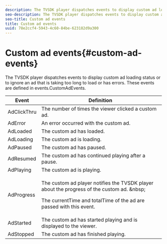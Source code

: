 ```yaml
---
description: The TVSDK player dispatches events to display custom ad loading status or to ignore an ad that is taking too long to load or has errors. These events are defined in events.CustomAdEvents.
seo-description: The TVSDK player dispatches events to display custom ad loading status or to ignore an ad that is taking too long to load or has errors. These events are defined in events.CustomAdEvents.
seo-title: Custom ad events
title: Custom ad events
uuid: 78e2ccf4-5943-4c60-84be-623182d9a300
---
```


# Custom ad events{#custom-ad-events}

The TVSDK player dispatches events to display custom ad loading status or to ignore an ad that is taking too long to load or has errors. These events are defined in events.CustomAdEvents.

<table id="table_718700E0F0B042F882ED131F79E01D4E"> 
 <thead> 
  <tr> 
   <th colname="col1" class="entry"> Event </th> 
   <th colname="col2" class="entry"> Definition </th> 
  </tr> 
 </thead>
 <tbody> 
  <tr> 
   <td colname="col1"> <span class="codeph"> AdClickThru </span> </td> 
   <td colname="col2"> The number of times the viewer clicked a custom ad. </td> 
  </tr> 
  <tr> 
   <td colname="col1"> <span class="codeph"> AdError </span> </td> 
   <td colname="col2"> An error occurred with the custom ad. </td> 
  </tr> 
  <tr> 
   <td colname="col1"> <span class="codeph"> AdLoaded </span> </td> 
   <td colname="col2"> The custom ad has loaded.  </td> 
  </tr> 
  <tr> 
   <td colname="col1"> <span class="codeph"> AdLoading </span> </td> 
   <td colname="col2"> The custom ad is loading. </td> 
  </tr> 
  <tr> 
   <td colname="col1"> <span class="codeph"> AdPaused </span> </td> 
   <td colname="col2"> The custom ad has paused. </td> 
  </tr> 
  <tr> 
   <td colname="col1"> <span class="codeph"> AdResumed </span> </td> 
   <td colname="col2"> The custom ad has continued playing after a pause. </td> 
  </tr> 
  <tr> 
   <td colname="col1"> <span class="codeph"> AdPlaying </span> </td> 
   <td colname="col2"> The custom ad is playing. </td> 
  </tr> 
  <tr> 
   <td colname="col1"> <span class="codeph"> AdProgress </span> </td> 
   <td colname="col2"> <p>The custom ad player notifies the TVSDK player about the progress of the custom ad. &amp;nbsp; </p> <p>The <span class="codeph"> currentTime </span> and <span class="codeph"> totalTime </span> of the ad are passed with this event. </p> </td> 
  </tr> 
  <tr> 
   <td colname="col1"> AdStarted </td> 
   <td colname="col2"> The custom ad has started playing and is displayed to the viewer.  </td> 
  </tr> 
  <tr> 
   <td colname="col1"> AdStopped </td> 
   <td colname="col2"> The custom ad has finished playing. </td> 
  </tr> 
 </tbody> 
</table>

<!--<a id="section_027774C2A47C453BA9DED61C6F8567C3"></a>-->

